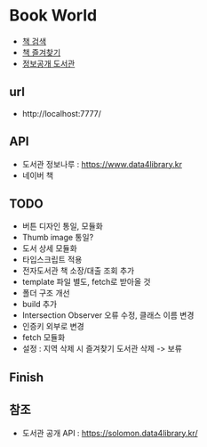 # Book World

- [책 검색](./src/html/search.html) 
- [책 즐겨찾기](./src/html/favorite.html) 
- [정보공개 도서관](./src/html/library.html) 


## url
- http://localhost:7777/


## API 
- 도서관 정보나루 : https://www.data4library.kr
- 네이버 책 

## TODO
- 버튼 디자인 통일, 모듈화
- Thumb image 통일?
- 도서 상세 모듈화
- 타입스크립트 적용
- 전자도서관 책 소장/대출 조회 추가
- template 파일 별도, fetch로 받아올 것
- 폴더 구조 개선
- build 추가
- Intersection Observer 오류 수정, 클래스 이름 변경
- 인증키 외부로 변경
- fetch 모듈화
- 설정 : 지역 삭제 시 즐겨찾기 도서관 삭제 -> 보류

## Finish


## 참조 
- 도서관 공개 API : https://solomon.data4library.kr/